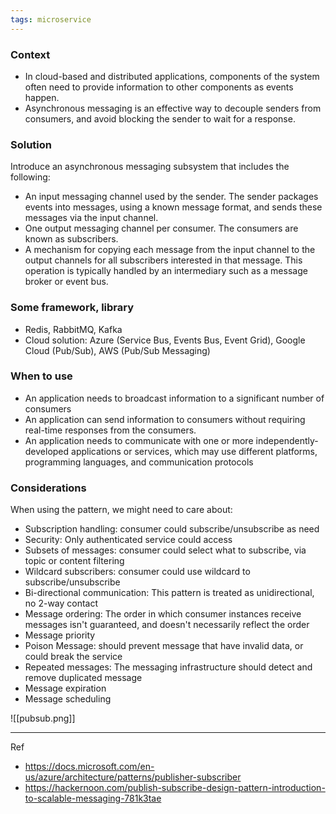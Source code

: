 ```yaml
---
tags: microservice
---
```


### Context
  - In cloud-based and distributed applications, components of the system often need to provide information to other components as events happen.
  - Asynchronous messaging is an effective way to decouple senders from consumers, and avoid blocking the sender to wait for a response.

### Solution
Introduce an asynchronous messaging subsystem that includes the following:
 - An input messaging channel used by the sender. The sender packages events into messages, using a known message format, and sends these messages via the input channel.
 - One output messaging channel per consumer. The consumers are known as subscribers.
 - A mechanism for copying each message from the input channel to the output channels for all subscribers interested in that message. This operation is typically handled by an intermediary such as a message broker or event bus.

### Some framework, library
 - Redis, RabbitMQ, Kafka
 - Cloud solution: Azure (Service Bus, Events Bus, Event Grid), Google Cloud (Pub/Sub), AWS (Pub/Sub Messaging)

### When to use
 - An application needs to broadcast information to a significant number of consumers
 - An application can send information to consumers without requiring real-time responses from the consumers.
 - An application needs to communicate with one or more independently-developed applications or services, which may use different platforms, programming languages, and communication protocols

### Considerations
 When using the pattern, we might need to care about:
 - Subscription handling: consumer could subscribe/unsubscribe as need
 - Security: Only authenticated service could access
 - Subsets of messages: consumer could select what to subscribe, via topic or content filtering 
 - Wildcard subscribers: consumer could use wildcard to subscribe/unsubscribe
 - Bi-directional communication: This pattern is treated as unidirectional, no 2-way contact
 - Message ordering: The order in which consumer instances receive messages isn't guaranteed, and doesn't necessarily reflect the order
 - Message priority
 - Poison Message: should prevent message that have invalid data, or could break the service
 - Repeated messages: The messaging infrastructure should detect and remove duplicated message
 - Message expiration
 - Message scheduling

![[pubsub.png]]

---
Ref
 - https://docs.microsoft.com/en-us/azure/architecture/patterns/publisher-subscriber
 - https://hackernoon.com/publish-subscribe-design-pattern-introduction-to-scalable-messaging-781k3tae